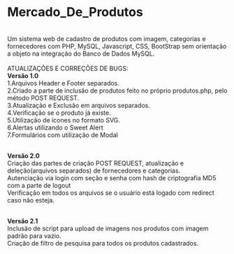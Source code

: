 # Mercado_De_Produtos

<br/>Um sistema web de cadastro de produtos com imagem, categorias e fornecedores com PHP, MySQL, Javascript, CSS, BootStrap sem orientação a objeto na integração do Banco de Dados MySQL.
<br/><br/>ATUALIZAÇÕES E CORREÇÕES DE BUGS:
<br/><b>Versão 1.0</b>
<br/>1.Arquivos Header e Footer separados.
<br/>2.Criado a parte de inclusão de produtos feito no próprio produtos.php, pelo método POST REQUEST.
<br/>3.Atualização e Exclusão em arquivos separados.
<br/>4.Verificação se o produto já existe.
<br/>5.Utilização de ícones no formato SVG.
<br/>6.Alertas utilizando o Sweet Alert
<br/>7.Formulários com utilização de Modal

<br/><b>Versão 2.0</b>
<br/>Criação das partes de criação POST REQUEST, atualização e deleção(arquivos separados) de fornecedores e categorias.
<br/>Autenciação via login com seção e senha com hash de criptografia MD5 com a parte de logout
<br/>Verificação em todos os arquivos se o usuário está logado com redirect caso não esteja.

<br/><b>Versão 2.1</b>
<br/>Inclusão de script para upload de imagens nos produtos com imagem padrão para vazio.
<br/>Criação de filtro de pesquisa para todos os produtos cadastrados.
